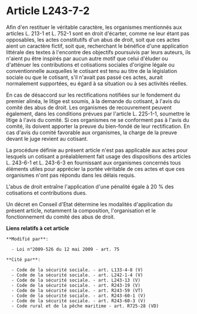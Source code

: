 # Article L243-7-2

Afin d'en restituer le véritable caractère, les organismes mentionnés aux articles L. 213-1 et L. 752-1 sont en droit
d'écarter, comme ne leur étant pas opposables, les actes constitutifs d'un abus de droit, soit que ces actes aient un
caractère fictif, soit que, recherchant le bénéfice d'une application littérale des textes à l'encontre des objectifs
poursuivis par leurs auteurs, ils n'aient pu être inspirés par aucun autre motif que celui d'éluder ou d'atténuer les
contributions et cotisations sociales d'origine légale ou conventionnelle auxquelles le cotisant est tenu au titre de la
législation sociale ou que le cotisant, s'il n'avait pas passé ces actes, aurait normalement supportées, eu égard à sa
situation ou à ses activités réelles.

En cas de désaccord sur les rectifications notifiées sur le fondement du premier alinéa, le litige est soumis, à la demande
du cotisant, à l'avis du comité des abus de droit. Les organismes de recouvrement peuvent également, dans les conditions
prévues par l'article L. 225-1-1, soumettre le litige à l'avis du comité. Si ces organismes ne se conforment pas à l'avis du
comité, ils doivent apporter la preuve du bien-fondé de leur rectification. En cas d'avis du comité favorable aux organismes,
la charge de la preuve devant le juge revient au cotisant. 

La procédure définie au présent article n'est pas applicable aux actes pour lesquels un cotisant a préalablement fait usage
des dispositions des articles L. 243-6-1 et L. 243-6-3 en fournissant aux organismes concernés tous éléments utiles pour
apprécier la portée véritable de ces actes et que ces organismes n'ont pas répondu dans les délais requis. 

L'abus de droit entraîne l'application d'une pénalité égale à 20 % des cotisations et contributions dues. 

Un décret en Conseil d'Etat détermine les modalités d'application du présent article, notamment la composition,
l'organisation et le fonctionnement du comité des abus de droit.

**Liens relatifs à cet article**

	**Modifié par**:

	  - Loi n°2009-526 du 12 mai 2009 - art. 75

	**Cité par**:

	  - Code de la sécurité sociale. - art. L133-4-8 (V)
	  - Code de la sécurité sociale. - art. L242-1-4 (V)
	  - Code de la sécurité sociale. - art. L243-13 (V)
	  - Code de la sécurité sociale. - art. R243-19 (V)
	  - Code de la sécurité sociale. - art. R243-59 (VT)
	  - Code de la sécurité sociale. - art. R243-60-1 (V)
	  - Code de la sécurité sociale. - art. R243-60-3 (V)
	  - Code rural et de la pêche maritime - art. R725-28 (VD)

